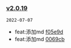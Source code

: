 ### [v2.0.19](https://github.com/compare/v2.0.18...v2.0.19)

`2022-07-07`

- feat:添加md [f05e9d](https://github.com/commit/f05e9d31e744f6e56e293d848fea9eab379504b2)
- feat:添加md [0069cb](https://github.com/commit/0069cbe6c2ca52e43687864135c048b5da28ac34)
